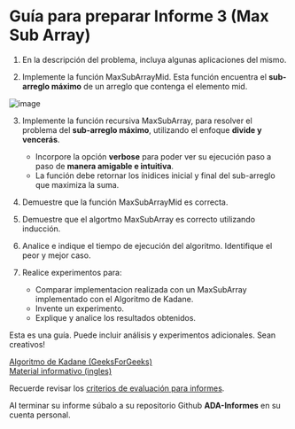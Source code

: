 # Guía para preparar Informe 3 (Max Sub Array)

1. En la descripción del problema, incluya algunas aplicaciones del mismo.

2. Implemente la función MaxSubArrayMid. Esta función encuentra el **sub-arreglo máximo** de un arreglo que contenga el elemento mid.

![image](https://i.imgur.com/wdVYBlk.png)

3. Implemente la función recursiva MaxSubArray, para resolver el problema del **sub-arreglo máximo**, utilizando el enfoque **divide y vencerás**.
    - Incorpore la opción **verbose** para poder ver su ejecución paso a paso de **manera amigable e intuitiva**.
    - La función debe retornar los ínidices inicial y final del sub-arreglo que maximiza la suma.

4. Demuestre que la función MaxSubArrayMid es correcta.

5. Demuestre que el algortmo MaxSubArray es correcto utilizando inducción.

6. Analice e indique el tiempo de ejecución del algoritmo. Identifique el peor y mejor caso.

7. Realice experimentos para:
    - Comparar implementacion realizada con un MaxSubArray implementado con el Algoritmo de Kadane.
    - Invente un experimento.
    - Explique y analice los resultados obtenidos.

Esta es una guía. Puede incluir análisis y experimentos adicionales. Sean creativos!

[Algoritmo de Kadane (GeeksForGeeks)](https://www.geeksforgeeks.org/largest-sum-contiguous-subarray/)  
[Material informativo (ingles)](https://kgardner.people.amherst.edu/courses/f18/cosc311/handouts/lss.pdf)

Recuerde revisar los [criterios de evaluación para informes](https://github.com/rilianx/ADA/blob/main/Gu%C3%ADas%20para%20Informes/CriteriosEvaluacion.md).

Al terminar su informe súbalo a su repositorio Github **ADA-Informes** en su cuenta personal.
